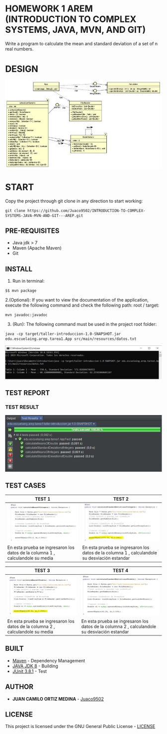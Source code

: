# HOMEWORK 1 AREM (INTRODUCTION TO COMPLEX SYSTEMS, JAVA, MVN, AND GIT)

Write a program to calculate the mean and standard deviation of a set of n real numbers.


# DESIGN
![Design](img/diagramaDeClases.JPG)

# START

Copy the project through git clone in any direction to start working:
```
git clone https://github.com/Juaco9502/INTRODUCTION-TO-COMPLEX-SYSTEMS-JAVA-MVN-AND-GIT---AREP.git
```

## PRE-REQUISITES

* Java jdk > 7
* Maven (Apache Maven)
* Git

## INSTALL

1. Run in terminal:

```
$$ mvn package
```
2.(Optional):
If you want to view the documentation of the application, execute the following command and check the following path: root / target:

```
mvn javadoc:javadoc
```

3. (Run):
The following command must be used in the project root folder:
  
```
java -cp target/taller-introduccion-1.0-SNAPSHOT.jar edu.escuelaing.arep.tarea1.App src/main/resources/datos.txt
```
![Programa](img/programa.JPG)
  
## TEST REPORT

### TEST RESULT

![TestResult](img/pruebas.JPG)

## TEST CASES

TEST 1 | TEST 2
------------ | ------------- 
![1](img/prueba1MeansInteger.JPG) | ![2](img/prueba2SDeviationInteger.JPG)
En esta prueba se ingresaron los datos de la columna 1 , calculandole su media| En esta prueba se ingresaron los datos de la columna 1 , calculandole su desviación estandar

TEST 3 | TEST 4
------------ | ------------- 
![3](img/prueba3MeansDouble.JPG) | ![4](img/prueba4SDeviationDouble.JPG)
En esta prueba se ingresaron los datos de la columna 2 , calculandole su media| En esta prueba se ingresaron los datos de la columna 2 , calculandole su desviación estandar


## BUILT

* [Maven](https://maven.apache.org/) - Dependency Management
* [JAVA JDK 8](http://www.oracle.com/technetwork/java/javase/overview/index.html) - Building
* [JUnit 3.8.1](https://mvnrepository.com/artifact/junit/junit/3.8.1) - Test


## AUTHOR

* **JUAN CAMILO ORTIZ MEDINA** - [Juaco9502](https://github.com/juaco9502)


## LICENSE

This project is licensed under the GNU General Public License - [LICENSE](LICENSE) 